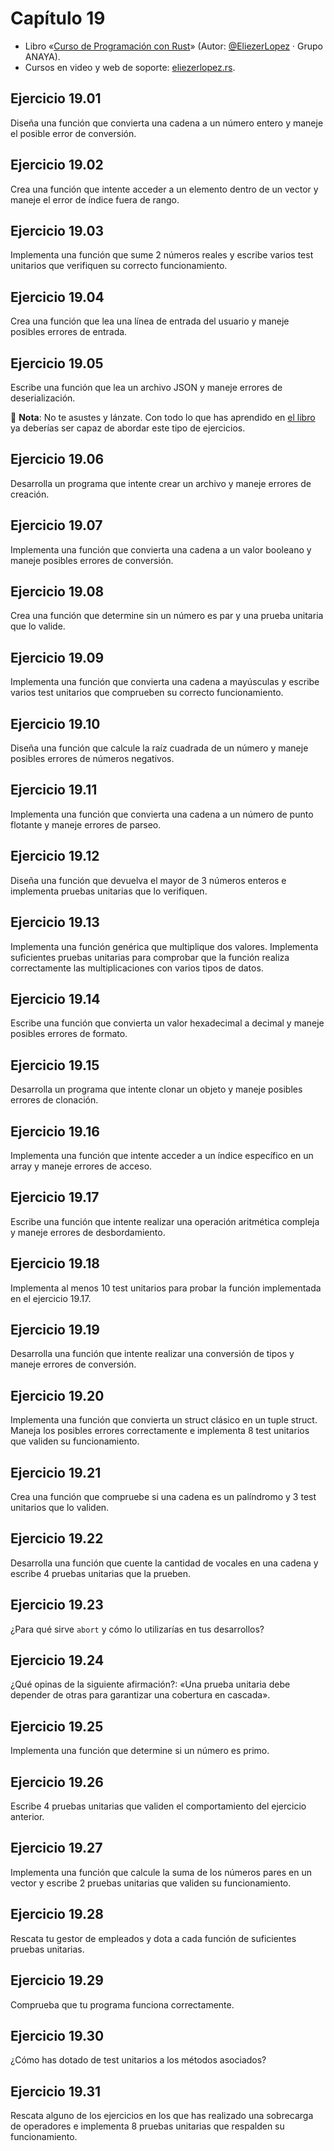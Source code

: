 # Capítulo 19
* Libro «[Curso de Programación con Rust](https://amzn.to/3WEqWZJ)» (Autor: [@EliezerLopez](https://linkedin.com/in/eliezerlopez) · Grupo ANAYA).
* Cursos en video y web de soporte: [eliezerlopez.rs](https://eliezerlopez.rs).

## Ejercicio 19.01
Diseña una función que convierta una cadena a un número entero y maneje el posible error de conversión.

## Ejercicio 19.02
Crea una función que intente acceder a un elemento dentro de un vector y maneje el error de índice fuera de rango.

## Ejercicio 19.03
Implementa una función que sume 2 números reales y escribe varios test unitarios que verifiquen su correcto funcionamiento.

## Ejercicio 19.04
Crea una función que lea una línea de entrada del usuario y maneje posibles errores de entrada.

## Ejercicio 19.05
Escribe una función que lea un archivo JSON y maneje errores de deserialización.
 
 📝 **Nota**: No te asustes y lánzate. Con todo lo que has aprendido en [el libro](https://amzn.to/3WEqWZJ) ya deberías ser capaz de abordar este tipo de ejercicios.

## Ejercicio 19.06
Desarrolla un programa que intente crear un archivo y maneje errores de creación.

## Ejercicio 19.07
Implementa una función que convierta una cadena a un valor booleano y maneje posibles errores de conversión.

## Ejercicio 19.08
Crea una función que determine sin un número es par y una prueba unitaria que lo valide.

## Ejercicio 19.09
Implementa una función que convierta una cadena a mayúsculas y escribe varios test unitarios que comprueben su correcto funcionamiento.

## Ejercicio 19.10
Diseña una función que calcule la raíz cuadrada de un número y maneje posibles errores de números negativos.

## Ejercicio 19.11
Implementa una función que convierta una cadena a un número de punto flotante y maneje errores de parseo.

## Ejercicio 19.12
Diseña una función que devuelva el mayor de 3 números enteros e implementa pruebas unitarias que lo verifiquen.

## Ejercicio 19.13
Implementa una función genérica que multiplique dos valores. Implementa suficientes pruebas unitarias para comprobar que la función realiza correctamente las multiplicaciones con varios tipos de datos.

## Ejercicio 19.14
Escribe una función que convierta un valor hexadecimal a decimal y maneje posibles errores de formato.

## Ejercicio 19.15
Desarrolla un programa que intente clonar un objeto y maneje posibles errores de clonación.

## Ejercicio 19.16
Implementa una función que intente acceder a un índice específico en un array y maneje errores de acceso.

## Ejercicio 19.17
Escribe una función que intente realizar una operación aritmética compleja y maneje errores de desbordamiento.

## Ejercicio 19.18
Implementa al menos 10 test unitarios para probar la función implementada en el ejercicio 19.17.

## Ejercicio 19.19
Desarrolla una función que intente realizar una conversión de tipos y maneje errores de conversión.

## Ejercicio 19.20
Implementa una función que convierta un struct clásico en un tuple struct. Maneja los posibles errores correctamente e implementa 8 test unitarios que validen su funcionamiento.

## Ejercicio 19.21
Crea una función que compruebe si una cadena es un palíndromo y 3 test unitarios que lo validen.

## Ejercicio 19.22
Desarrolla una función que cuente la cantidad de vocales en una cadena y escribe 4 pruebas unitarias que la prueben.

## Ejercicio 19.23
¿Para qué sirve ```abort``` y cómo lo utilizarías en tus desarrollos?

## Ejercicio 19.24
¿Qué opinas de la siguiente afirmación?: «Una prueba unitaria debe depender de otras para garantizar una cobertura en cascada».

## Ejercicio 19.25
Implementa una función que determine si un número es primo.

## Ejercicio 19.26
Escribe 4 pruebas unitarias que validen el comportamiento del ejercicio anterior.

## Ejercicio 19.27
Implementa una función que calcule la suma de los números pares en un vector y escribe 2 pruebas unitarias que validen su funcionamiento.

## Ejercicio 19.28
Rescata tu gestor de empleados y dota a cada función de suficientes pruebas unitarias.

## Ejercicio 19.29
Comprueba que tu programa funciona correctamente.

## Ejercicio 19.30
¿Cómo has dotado de test unitarios a los métodos asociados?

## Ejercicio 19.31
Rescata alguno de los ejercicios en los que has realizado una sobrecarga de operadores e implementa 8 pruebas unitarias que respalden su funcionamiento.
